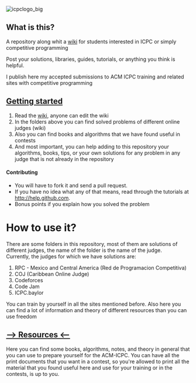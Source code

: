 ![icpclogo_big](https://user-images.githubusercontent.com/28017456/37076648-2e50c626-219d-11e8-8695-cb8cc376f806.png)

## What is this?
A repository along whit a [wiki](https://github.com/Franco1010/ACM-ICPC/wiki) for students interested in ICPC or simply competitive programming

Post your solutions, libraries, guides, tutorials, or anything you think is helpful.

I publish here my accepted submissions to ACM ICPC training and related sites with competitive programming

## [Getting started](https://github.com/Franco1010/ACM-ICPC/wiki/Fundamental-Concepts)

 1. Read the [wiki](https://github.com/Franco1010/ACM-ICPC/wiki), anyone can edit the wiki
 2. In the folders above you can find solved problems of different online judges (wiki)
 3. Also you can find books and algorithms that we have found useful in contests
 4. And most important, you can help adding to this repository your algorithms, books, tips, or your own solutions for any problem in any judge that is not already in the repository

#### Contributing
- You will have to fork it and send a pull request.
- If you have no idea what any of that means, read through the tutorials at http://help.github.com.
- Bonus points if you explain how you solved the problem  

# How to use it?
There are some folders in this repository, most of them are solutions of different judges, the name of the folder is the name of the judge.  
Currently, the judges for which we have solutions are:
1. RPC - Mexico and Central America (Red de Programacion Competitiva)
2. COJ (Caribbean Online Judge)
3. Codeforces
4. Code Jam
5. ICPC.baylor

You can train by yourself in all the sites mentioned before.
Also here you can find a lot of information and theory of different resources than you can use freedom

## [--> Resources <--](https://github.com/Franco1010/ACM-ICPC/tree/master/Resources)
Here you can find some books, algorithms, notes, and theory in general that you can use to prepare yourself for the ACM-ICPC. You can have all the print documents that you want in a contest, so you're allowed to print all the material that you found useful here and use for your training or in the contests, is up to you.
